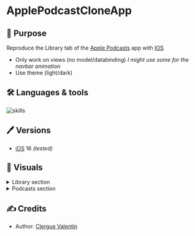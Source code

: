 # ApplePodcastCloneApp

## 📝 Purpose

Reproduce the Library tab of the [Apple Podcasts](https://www.apple.com/fr/apple-podcasts/) app with [IOS](https://www.apple.com/fr/ios)

- Only work on views (no model/databinding) *I might use some for the navbar animation*
- Use theme (light/dark)

## 🛠 Languages & tools

![skills](https://skillicons.dev/icons?i=swift)

## 🖊️ Versions 

- [iOS](https://www.apple.com/ios/ios-16/) 16 *(tested)*

## 📍 Visuals

<details><summary> Library section </summary>

| ApplePodcasts | CloneApp |
| --- | --- |
| <img src="./Documentation/screens/Library1-Light.PNG" height="750"/> | <img src="./Documentation/screens/" height="750"/> |
| <img src="./Documentation/screens/Library2-Light.PNG" height="750"/> | <img src="./Documentation/screens/" height="750"/> |
| <img src="./Documentation/screens/Library1-Dark.PNG" height="750"/> | <img src="./Documentation/screens/" height="750"/> |
| <img src="./Documentation/screens/Library2-Dark.PNG" height="750"/> | <img src="./Documentation/screens/" height="750"/> |
</details>

<details><summary> Podcasts section </summary>

| ApplePodcasts | CloneApp |
| --- | --- |
| <img src="./Documentation/screens/Podcast1.1-Light.PNG" height="750"/> | <img src="./Documentation/screens/" height="750"/> |
| <img src="./Documentation/screens/Podcast1.2-Light.PNG" height="750"/> | <img src="./Documentation/screens/" height="750"/> |
| <img src="./Documentation/screens/Podcast1.3-Light.PNG" height="750"/> | <img src="./Documentation/screens/" height="750"/> |
| <img src="./Documentation/screens/Podcast1.1-Dark.PNG" height="750"/> | <img src="./Documentation/screens/" height="750"/> |
| <img src="./Documentation/screens/Podcast1.2-Dark.PNG" height="750"/> | <img src="./Documentation/screens/" height="750"/> |
| <img src="./Documentation/screens/Podcast1.3-Dark.PNG" height="750"/> | <img src="./Documentation/screens/" height="750"/> |
| <img src="./Documentation/screens/Podcast2.1-Light.PNG" height="750"/> | <img src="./Documentation/screens/" height="750"/> |
| <img src="./Documentation/screens/Podcast2.2-Light.PNG" height="750"/> | <img src="./Documentation/screens/" height="750"/> |
| <img src="./Documentation/screens/Podcast2.3-Light.PNG" height="750"/> | <img src="./Documentation/screens/" height="750"/> |
| <img src="./Documentation/screens/Podcast2.1-Dark.PNG" height="750"/> | <img src="./Documentation/screens/" height="750"/> |
| <img src="./Documentation/screens/Podcast2.2-Dark.PNG" height="750"/> | <img src="./Documentation/screens/" height="750"/> |
| <img src="./Documentation/screens/Podcast2.3-Dark.PNG" height="750"/> | <img src="./Documentation/screens/" height="750"/> |
</details>

## ✍️ Credits 

* Author: [Clergue Valentin](https://github.com/HandyS11)